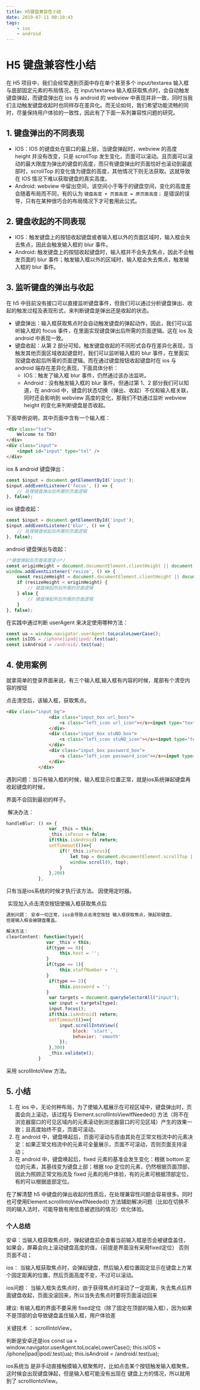 ```yaml
---
title: H5键盘兼容性小结
date: 2019-07-11 00:10:43
tags:
	- ios
	- android
---
```


# H5 键盘兼容性小结

在 H5 项目中，我们会经常遇到页面中存在单个甚至多个 input/textarea 输入框与底部固定元素的布局情况。在 input/textarea 输入框获取焦点时，会自动触发键盘弹起，而键盘弹出在 ios 与 android 的 webview 中表现并非一致，同时当我们主动触发键盘收起时也同样存在差异化。而无论如何，我们希望功能流畅的同时，尽量保持用户体验的一致性，因此有了下面一系列兼容性问题的研究。

## 1. 键盘弹出的不同表现

- IOS：IOS 的键盘处在窗口的最上层，当键盘弹起时，webview 的高度 height 并没有改变，只是 scrollTop 发生变化，页面可以滚动。且页面可以滚动的最大限度为弹出的键盘的高度，而只有键盘弹出时页面恰好也滚动到最底部时，scrollTop 的变化值为键盘的高度，其他情况下则无法获取。这就导致在 IOS 情况下难以获取键盘的真实高度。
- Android: webview 中留出空间，该空间小于等于的键盘空间，变化的高度差会随着布局而不同，有的认为 `键盘高度 + 页面高度 = 原页面高度；` 是错误的误导，只有在某种很巧合的布局情况下才可套用此公式。

## 2. 键盘收起的不同表现

- IOS：触发键盘上的按钮收起键盘或者输入框以外的页面区域时，输入框会失去焦点，因此会触发输入框的 blur 事件。
- Android: 触发键盘上的按钮收起键盘时，输入框并不会失去焦点，因此不会触发页面的 blur 事件；触发输入框以外的区域时，输入框会失去焦点，触发输入框的 blur 事件。

## 3. 监听键盘的弹出与收起

在 h5 中目前没有接口可以直接监听键盘事件，但我们可以通过分析键盘弹出、收起的触发过程及表现形式，来判断键盘是弹出还是收起的状态。

- 键盘弹出：输入框获取焦点时会自动触发键盘的弹起动作，因此，我们可以监听输入框的 focus 事件，在里面实现键盘弹出后所需的页面逻辑。这在 ios 及 android 中表现一致。
- 键盘收起：从第 2 部分可知，触发键盘收起的不同形式会存在差异化表现，当触发其他页面区域收起键盘时，我们可以监听输入框的 blur 事件，在里面实现键盘收起后所需的页面逻辑。而在通过键盘按钮收起键盘时在 ios 与 android 端存在差异化表现，下面具体分析：
  - IOS：触发了输入框 blur 事件，仍然通过该办法监听。
  - Android：没有触发输入框的 blur 事件。但通过第 1、2 部分我们可以知道，在 android 中，键盘的状态切换（弹出、收起）不仅和输入框关联，同时还会影响到 webview 高度的变化，那我们不妨通过监听 webview height 的变化来判断键盘是否收起。

下面举例说明，其中页面中含有一个输入框：

```html
<div class="txd"> 
	Welcome to TXD!  
</div>
<div class="input">
	<input id="input" type="tel" />
</div>
```

ios & android 键盘弹出：

```js
const $input = document.getElementById('input');
$input.addEventListener('focus', () => {
	// 处理键盘弹出后所需的页面逻辑
}, false);

```

ios 键盘收起：

```js
const $input = document.getElementById('input');
$input.addEventListener('blur', () => {
	// 处理键盘收起后所需的页面逻辑
}, false);

```

android 键盘弹出与收起：

```js
/*键盘弹起后页面高度变小*/
const originHeight = document.documentElement.clientHeight || document.body.clientHeight;
window.addEventListener('resize', () => {
	const resizeHeight = document.documentElement.clientHeight || document.body.clientHeight;
	if (resizeHeight < originHeight) {
		// 键盘弹起所后所需的页面逻辑
	} else {
		// 键盘弹起所后所需的页面逻辑
	}
}, false);

```

在实践中通过判断 userAgent 来决定使用哪种方法：

```js
const ua = window.navigator.userAgent.toLocaleLowerCase();
const isIOS = /iphone|ipad|ipod/.test(ua);
const isAndroid = /android/.test(ua);

```

## 4. 使用案例

​	就拿简单的登录界面来说，有三个输入框,输入框有内容的时候，尾部有个清空内容的按钮

点击清空后，该输入框，获取焦点。

```html
<div class="input_bg">
                <div class="input_box url_boxs">
                    <s class="left_icon url_icon"></s><input type="text" v-model="host" @keyup="validate"  @focus="handleFocus"   @blur="handleBlur" name="host" placeholder="请输入有课服务器地址"><s v-show="host.length>0" class="delete" @click="clearContent(0)"></s>
                </div>
                <div class="input_box stuNO_box">
                    <s class="left_icon stuNO_icon"></s><input type="text"  v-model="staffNumber" @keyup="validate"  @focus="handleFocus"   @blur="handleBlur" name="staffNumber" placeholder="请输入学号"><s v-show="staffNumber.length>0" class="delete" @click="clearContent(1)"></s>
                </div>
                <div class="input_box password_box">
                    <s class="left_icon password_icon"></s><input type="password"  v-model="password" @keyup="validate"  @focus="handleFocus"   @blur="handleBlur" name="password" placeholder="请输入密码"><s v-show="password.length>0" class="delete" @click="clearContent(2)"></s>
                </div>
            </div>
```



​	遇到问题：当只有输入框的时候，输入框显示位置正常，就是ios系统弹起键盘再收起键盘的时候，

界面不会回到最初的样子。

​	解决办法：

```js
handleBlur: () => {
                var _this = this;
                _this.isFocus = false;
                if(this.isAndroid) return;
                setTimeout(()=>{
                    if(!_this.isFocus){
                        let top = document.documentElement.scrollTop || document.body.scrollTop;
				        window.scroll(0, top);
                    }
                },200)
            },
```

只有当是ios系统的时候才执行该方法。 因使用定时器。

​	实现加入点击清空按钮使输入框获取焦点后

```js
遇到问题： 安卓一切正常，ios会导致点击清空按钮 输入框获取焦点，弹起软键盘，
但是输入框会被键盘覆盖。

解决方法：
clearContent: function(type){
               var _this = this;
               if(type == 0){
                    this.host = '';
               } 
               if(type == 1){
                    this.staffNumber = '';
               }
                if(type == 2){
                    this.password = '';
               }
                var targets = document.querySelectorAll("input");
                var input = targets[type];
                input.focus();
                if(this.isAndroid) return;
                setTimeout(()=>{
                    input.scrollIntoView({
                         block: 'start',
                         behavior: 'smooth'
                    });
                },300)
                _this.validate();
            }

```

采用 scrollIntoView 方法。

## 5. 小结

1. 在 ios 中，无论何种布局，为了使输入框展示在可视区域中，键盘弹出时，页面会向上滚动，该过程与 Element.scrollIntoViewIfNeeded() 方法（将不在浏览器窗口的可见区域内的元素滚动到浏览器窗口的可见区域）产生的效果一致；且高度始终不变，页面可滚动。
2. 在 android 中，键盘唤起后，页面可滚动与否由其处在正常文档流中的元素决定：如果正常文档流中的元素可全量展示，页面不可滚动，否则页面支持滚动；
3. 在 android 中，键盘唤起后，fixed 元素的基准会发生变化：根据 bottom 定位的元素，其基线变为键盘上部；根据 top 定位的元素，仍然根据页面顶部，因此为照顾正常文档流及 fixed 元素的用户体验，有的元素可根据顶部定位，有的可以根据底部定位。

在了解清楚 h5 中键盘的弹出收起的性质后，在处理兼容性问题会容易很多。同时也可使用Element.scrollIntoViewIfNeeded() 方法辅助解决问题（比如在切换不同的输入法时，可能导致有用信息被遮挡的情况）优化体验。



### 个人总结

安卓：当输入框获取焦点时，弹起键盘前会查看当前输入框是否会被键盘盖住，
	如果会，屏幕会向上滚动键盘高度的值，（前提是界面没有采用fixed定位）
	否则页面不动；

ios： 当输入框获取焦点时，会弹起键盘，然后输入框位置固定显示在键盘上方某个固定距离的位置，然后页面高度不变，不过可以滚动。

ios问题： 当输入框失去焦点时，由于获得焦点时滚动了一定距离，失去焦点后界面键盘收起，页面没滚回来，所以当失去焦点时要将页面滚动回来

建议: 有输入框的界面不要采用 fixed定位（除了固定在顶部的输入框），因为如果不是顶部的会导致键盘盖住输入框，用户体验差

关键技术 ：  scrollIntoView，

判断是安卓还是ios
 const ua = window.navigator.userAgent.toLocaleLowerCase();
            this.isIOS = /iphone|ipad|ipod/.test(ua);
            this.isAndroid = /android/.test(ua);

ios系统当 是非手动直接触摸输入框聚焦时，比如点击某个按钮触发输入框聚焦，这时候会出现键盘弹起，但是输入框可能没有出现在
键盘上方的情况，所以就用到了 scrollIontoView。